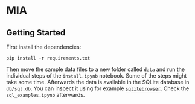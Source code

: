 # MIA

## Getting Started

First install the dependencies:

    pip install -r requirements.txt

Then move the sample data files to a new folder called `data` and run the individual steps of the `install.ipynb` notebook. Some of the steps might take some time. Afterwards the data is available in the SQLite database in `db/sql.db`. You can inspect it using for example [`sqlitebrowser`](http://sqlitebrowser.org/). Check the `sql_examples.ipynb` afterwards.